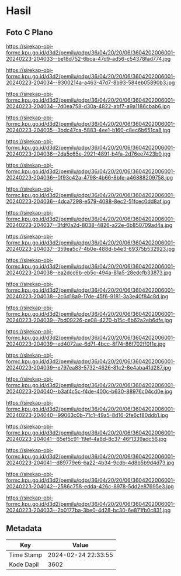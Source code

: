 # Hasil

## Foto C Plano

https://sirekap-obj-formc.kpu.go.id/d3d2/pemilu/pdpr/36/04/20/20/06/3604202006001-20240223-204033--be18d752-6bca-47d9-ad56-c54378fad774.jpg

https://sirekap-obj-formc.kpu.go.id/d3d2/pemilu/pdpr/36/04/20/20/06/3604202006001-20240223-204034--9300214a-a463-47d7-8b93-584eb05890b3.jpg

https://sirekap-obj-formc.kpu.go.id/d3d2/pemilu/pdpr/36/04/20/20/06/3604202006001-20240223-204034--7d0ea758-d30a-4822-abf7-a9a1186cbab6.jpg

https://sirekap-obj-formc.kpu.go.id/d3d2/pemilu/pdpr/36/04/20/20/06/3604202006001-20240223-204035--3bdc47ca-5883-4ee1-b160-c8ec6b651ca8.jpg

https://sirekap-obj-formc.kpu.go.id/d3d2/pemilu/pdpr/36/04/20/20/06/3604202006001-20240223-204036--2da5c65e-2921-4891-b4fa-2d76ee7423b0.jpg

https://sirekap-obj-formc.kpu.go.id/d3d2/pemilu/pdpr/36/04/20/20/06/3604202006001-20240223-204036--0f93c42a-4798-4b66-8bfe-a46888209758.jpg

https://sirekap-obj-formc.kpu.go.id/d3d2/pemilu/pdpr/36/04/20/20/06/3604202006001-20240223-204036--4dca7298-e579-4088-8ec2-51fcec0dd8af.jpg

https://sirekap-obj-formc.kpu.go.id/d3d2/pemilu/pdpr/36/04/20/20/06/3604202006001-20240223-204037--3fdf0a2d-8038-4826-a22e-6b850709ad4a.jpg

https://sirekap-obj-formc.kpu.go.id/d3d2/pemilu/pdpr/36/04/20/20/06/3604202006001-20240223-204037--359ea5c7-4b0e-488d-b4e3-69375b532923.jpg

https://sirekap-obj-formc.kpu.go.id/d3d2/pemilu/pdpr/36/04/20/20/06/3604202006001-20240223-204038--ea2dcc6b-eb5c-494a-81a5-28edcfb33873.jpg

https://sirekap-obj-formc.kpu.go.id/d3d2/pemilu/pdpr/36/04/20/20/06/3604202006001-20240223-204038--2c6d18a9-17de-45f6-9181-3a3e40f84c8d.jpg

https://sirekap-obj-formc.kpu.go.id/d3d2/pemilu/pdpr/36/04/20/20/06/3604202006001-20240223-204039--7bd09226-ce08-4270-b15c-6b62a2eb6dfe.jpg

https://sirekap-obj-formc.kpu.go.id/d3d2/pemilu/pdpr/36/04/20/20/06/3604202006001-20240223-204039--ed4072ae-6d7f-4bcc-8f74-86f702ff0f1e.jpg

https://sirekap-obj-formc.kpu.go.id/d3d2/pemilu/pdpr/36/04/20/20/06/3604202006001-20240223-204039--e797ea83-5732-4626-81c2-8e4aba41d287.jpg

https://sirekap-obj-formc.kpu.go.id/d3d2/pemilu/pdpr/36/04/20/20/06/3604202006001-20240223-204040--b3af4c5c-f4de-400c-b630-88976c04cd0e.jpg

https://sirekap-obj-formc.kpu.go.id/d3d2/pemilu/pdpr/36/04/20/20/06/3604202006001-20240223-204040--99063c0b-71c1-49a5-8d16-2fe6cf80ddb1.jpg

https://sirekap-obj-formc.kpu.go.id/d3d2/pemilu/pdpr/36/04/20/20/06/3604202006001-20240223-204041--65ef5c91-19ef-4a8d-8c37-46f1339adc56.jpg

https://sirekap-obj-formc.kpu.go.id/d3d2/pemilu/pdpr/36/04/20/20/06/3604202006001-20240223-204041--d89779e6-6a22-4b34-9cdb-4d8b5b9d4d73.jpg

https://sirekap-obj-formc.kpu.go.id/d3d2/pemilu/pdpr/36/04/20/20/06/3604202006001-20240223-204042--2586c758-edda-426c-8978-5dd2e87695e3.jpg

https://sirekap-obj-formc.kpu.go.id/d3d2/pemilu/pdpr/36/04/20/20/06/3604202006001-20240223-204033--2b0177ba-3be0-4d28-bc30-6e871fb0c831.jpg


## Metadata

| Key        | Value               |
| ---------- | ------------------- |
| Time Stamp | 2024-02-24 22:33:55 |
| Kode Dapil | 3602                |



